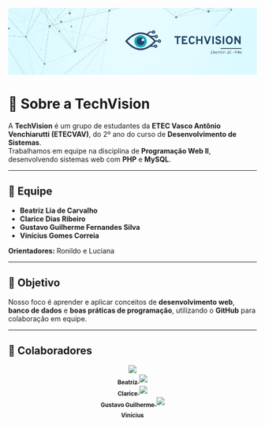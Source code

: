 <p align="center">
  <img src="techVISION (1).png">
</p>

# 👋 Sobre a TechVision

A **TechVision** é um grupo de estudantes da **ETEC Vasco Antônio Venchiarutti (ETECVAV)**, do 2º ano do curso de **Desenvolvimento de Sistemas**.  
Trabalhamos em equipe na disciplina de **Programação Web II**, desenvolvendo sistemas web com **PHP** e **MySQL**.  

---

## 👥 Equipe
- **Beatriz Lia de Carvalho**  
- **Clarice Dias Ribeiro**  
- **Gustavo Guilherme Fernandes Silva**  
- **Vinícius Gomes Correia**  

**Orientadores:** Ronildo e Luciana  

---

## 🌟 Objetivo
Nosso foco é aprender e aplicar conceitos de **desenvolvimento web**, **banco de dados** e **boas práticas de programação**, utilizando o **GitHub** para colaboração em equipe.

---

## 🤝 Colaboradores
<p align="center">
  <a href="https://github.com/BeatrizLima08">
    <img src="https://avatars.githubusercontent.com/u/224562488?v=4" width="100px" /><br />
    <sub><b>Beatriz</b></sub>
  </a>  
  <a href="https://github.com/clarihlinda">
    <img src="https://avatars.githubusercontent.com/u/224047383?v=4" width="100px" /><br />
    <sub><b>Clarice</b></sub>
  </a>  
  <a href="https://github.com/GustavoGG2807">
    <img src="https://avatars.githubusercontent.com/u/224045021?v=4" width="100px" /><br />
    <sub><b>Gustavo Guilherme</b></sub>
  </a>  
  <a href="https://github.com/vinigc-dev">
    <img src="https://avatars.githubusercontent.com/u/178515748?v=4" width="100px" /><br />
    <sub><b>Vinícius</b></sub>
  </a>  
</p>

